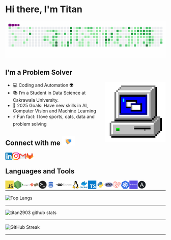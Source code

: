 # Hi there, I'm Titan

![preview](https://raw.githubusercontent.com/Platane/snk/output/github-contribution-grid-snake.gif)

## I'm a Problem Solver
<img align="right" alt="PC GIF" src="https://github.com/titan2903/titan2903/blob/main/Assets/PC.gif" width="190" />

- 💻 Coding and Automation 👽
- 📚 I’m a Student in Data Science at Cakrawala University.
- 🥅 2025 Goals: Have new skills in AI, Computer Vision and Machine Learning
- ⚡ Fun fact: I love sports, cats, data and problem solving

## Connect with me <img src="https://github.com/titan2903/titan2903/blob/main/Assets/Handshake.gif" width="40px" height="30px">

[<img align="left" alt="LinkedIn" width="22px" src="https://github.com/titan2903/titan2903/blob/main/Assets/Linkedin.svg" />][linkedin]
[<img align="left" alt="Instagram" width="22px" src="https://github.com/titan2903/titan2903/blob/main/Assets/Instagram.svg" />][instagram]
[<img align="left" alt="Gmail" width="22px" src="https://github.com/titan2903/titan2903/blob/main/Assets/Gmail.svg" />][gmail]
[<img align="left" alt="Gmail" width="22px" src="https://github.com/titan2903/titan2903/blob/main/Assets/gitlab-icon.svg" />][gitlab]

<br />

## Languages and Tools

<img align="left" alt="JavaScript" width="26px" src="https://raw.githubusercontent.com/github/explore/80688e429a7d4ef2fca1e82350fe8e3517d3494d/topics/javascript/javascript.png" />
<img align="left" alt="Node.js" width="26px" src="https://raw.githubusercontent.com/github/explore/80688e429a7d4ef2fca1e82350fe8e3517d3494d/topics/nodejs/nodejs.png" />
<img align="left" alt="MongoDB" width="26px" src="https://raw.githubusercontent.com/github/explore/80688e429a7d4ef2fca1e82350fe8e3517d3494d/topics/mongodb/mongodb.png" />
<img align="left" alt="Git" width="26px" src="https://raw.githubusercontent.com/github/explore/80688e429a7d4ef2fca1e82350fe8e3517d3494d/topics/git/git.png" />
<img align="left" alt="Terminal" width="26px" src="https://raw.githubusercontent.com/github/explore/80688e429a7d4ef2fca1e82350fe8e3517d3494d/topics/terminal/terminal.png" />
<img align="left" alt="SQL" width="26px" src="https://raw.githubusercontent.com/github/explore/80688e429a7d4ef2fca1e82350fe8e3517d3494d/topics/sql/sql.png" />
<img align="left" alt="Go" width="26px" src="https://raw.githubusercontent.com/github/explore/78df643247d429f6cc873026c0622819ad797942/topics/go/go.png" />
<img align="left" alt="Express" width="26px" src="https://raw.githubusercontent.com/github/explore/78df643247d429f6cc873026c0622819ad797942/topics/express/express.png" />
<img align="left" alt="Linux" width="26px" src="https://raw.githubusercontent.com/github/explore/78df643247d429f6cc873026c0622819ad797942/topics/linux/linux.png" />
<img align="left" alt="Docker" width="26px" src="https://raw.githubusercontent.com/github/explore/78df643247d429f6cc873026c0622819ad797942/topics/docker/docker.png" />
<img align="left" alt="Typescript" width="26px" src="https://raw.githubusercontent.com/github/explore/78df643247d429f6cc873026c0622819ad797942/topics/typescript/typescript.png" />
<img align="left" alt="Typescript" width="26px" src="https://raw.githubusercontent.com/github/explore/78df643247d429f6cc873026c0622819ad797942/topics/python/python.png" />
<img align="left" alt="Typescript" width="26px" src="https://raw.githubusercontent.com/github/explore/78df643247d429f6cc873026c0622819ad797942/topics/php/php.png" />
<img align="left" alt="Typescript" width="26px" src="https://raw.githubusercontent.com/github/explore/78df643247d429f6cc873026c0622819ad797942/topics/laravel/laravel.png" />
<img align="left" alt="Typescript" width="26px" src="https://raw.githubusercontent.com/github/explore/78df643247d429f6cc873026c0622819ad797942/topics/kubernetes/kubernetes.png" />
<img align="left" alt="Typescript" width="26px" src="https://raw.githubusercontent.com/github/explore/78df643247d429f6cc873026c0622819ad797942/topics/terraform/terraform.png" />
<img align="left" alt="Typescript" width="26px" src="https://raw.githubusercontent.com/github/explore/78df643247d429f6cc873026c0622819ad797942/topics/ansible/ansible.png" />

<br />

---

![Top Langs](https://github-readme-stats.vercel.app/api/top-langs/?username=titan2903&hide=html&layout=compact&bg_color=30,e96443,904e95\&title_color=fff\&text_color=fff)

---

![titan2903 github stats](https://github-readme-stats.vercel.app/api?username=titan2903&count_private=true&show_icons=true&rank_icon=github&bg_color=30,e96443,904e95\&title_color=fff\&text_color=fff)

---

![GitHub Streak](https://github-readme-streak-stats.herokuapp.com?user=titan2903&theme=sunset-gradient)

---

[instagram]: https://www.instagram.com/i_amdevelop/
[linkedin]: https://www.linkedin.com/in/titanio-yudista-153b79192/
[gmail]: mailto:titanioyudista98@gmail.com
[gitlab]: https://gitlab.com/titan03
